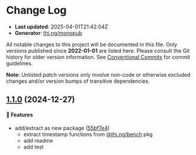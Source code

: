 # Change Log

- **Last updated**: 2025-04-01T21:42:04Z
- **Generator**: [thi.ng/monopub](https://thi.ng/monopub)

All notable changes to this project will be documented in this file.
Only versions published since **2022-01-01** are listed here.
Please consult the Git history for older version information.
See [Conventional Commits](https://conventionalcommits.org/) for commit guidelines.

**Note:** Unlisted _patch_ versions only involve non-code or otherwise excluded changes
and/or version bumps of transitive dependencies.

## [1.1.0](https://github.com/thi-ng/umbrella/tree/@thi.ng/timestamp@1.1.0) (2024-12-27)

#### 🚀 Features

- add/extract as new package ([55bf7e4](https://github.com/thi-ng/umbrella/commit/55bf7e4))
  - extract timestamp functions from [@thi.ng/bench](https://github.com/thi-ng/umbrella/tree/main/packages/bench) pkg
  - add readme
  - add test
